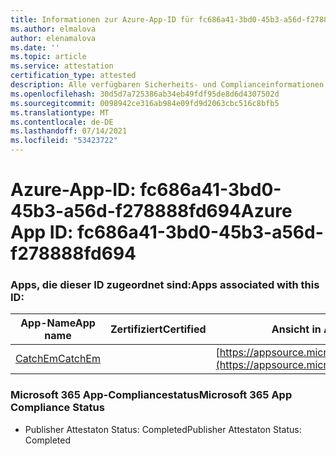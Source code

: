 ```yaml
---
title: Informationen zur Azure-App-ID für fc686a41-3bd0-45b3-a56d-f278888fd694
ms.author: elmalova
author: elenamalova
ms.date: ''
ms.topic: article
ms.service: attestation
certification_type: attested
description: Alle verfügbaren Sicherheits- und Complianceinformationen für fc686a41-3bd0-45b3-a56d-f278888fd694.
ms.openlocfilehash: 30d5d7a725386ab34eb49fdf95de8d6d4307502d
ms.sourcegitcommit: 0098942ce316ab984e09fd9d2063cbc516c8bfb5
ms.translationtype: MT
ms.contentlocale: de-DE
ms.lasthandoff: 07/14/2021
ms.locfileid: "53423722"
---
```

# <a name="azure-app-id-fc686a41-3bd0-45b3-a56d-f278888fd694"></a><span data-ttu-id="a3915-103">Azure-App-ID: fc686a41-3bd0-45b3-a56d-f278888fd694</span><span class="sxs-lookup"><span data-stu-id="a3915-103">Azure App ID: fc686a41-3bd0-45b3-a56d-f278888fd694</span></span>


### <a name="apps-associated-with-this-id"></a><span data-ttu-id="a3915-104">Apps, die dieser ID zugeordnet sind:</span><span class="sxs-lookup"><span data-stu-id="a3915-104">Apps associated with this ID:</span></span>
| <span data-ttu-id="a3915-105">**App-Name**</span><span class="sxs-lookup"><span data-stu-id="a3915-105">**App name**</span></span> | <span data-ttu-id="a3915-106">**Zertifiziert**</span><span class="sxs-lookup"><span data-stu-id="a3915-106">**Certified**</span></span> | <span data-ttu-id="a3915-107">**Ansicht in AppSource**</span><span class="sxs-lookup"><span data-stu-id="a3915-107">**View in AppSource**</span></span> |
|-|-|-|
| [<span data-ttu-id="a3915-108">CatchEm</span><span class="sxs-lookup"><span data-stu-id="a3915-108">CatchEm</span></span>](https://docs.microsoft.com/en-us/microsoft-365-app-certification/forward/WA200002639) |  | [https://appsource.microsoft.com/product/office/WA200002639](https://appsource.microsoft.com/product/office/WA200002639) |

### <a name="microsoft-365-app-compliance-status"></a><span data-ttu-id="a3915-109">Microsoft 365 App-Compliancestatus</span><span class="sxs-lookup"><span data-stu-id="a3915-109">Microsoft 365 App Compliance Status</span></span>
- <span data-ttu-id="a3915-110">Publisher Attestaton Status: Completed</span><span class="sxs-lookup"><span data-stu-id="a3915-110">Publisher Attestaton Status: Completed</span></span>
